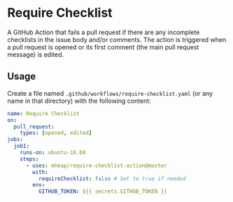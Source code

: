 # Require Checklist

A GitHub Action that fails a pull request if there are any incomplete checklists in the issue body and/or comments. The action is triggered when a pull request is opened or its first comment (the main pull request message) is edited.


## Usage

Create a file named `.github/workflows/require-checklist.yaml` (or any name in that directory) with the following content:

```yaml
name: Require Checklist
on:
  pull_request:
    types: [opened, edited]
jobs:
  job1:
    runs-on: ubuntu-16.04
    steps:
      - uses: mheap/require-checklist-action@master
        with:
          requireChecklist: false # Set to true if needed
        env:
          GITHUB_TOKEN: ${{ secrets.GITHUB_TOKEN }}
```
